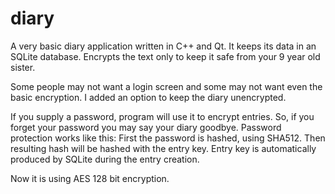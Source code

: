 # diary
A very basic diary application written in C++ and Qt. It keeps its data in an SQLite database. 
Encrypts the text only to keep it safe from your 9 year old sister.

Some people may not want a login screen and some may not want even the basic encryption.
I added an option to keep the diary unencrypted.

If you supply a password, program will use it to encrypt entries. So, if you forget your password you may say your diary goodbye.
Password protection works like this: First the password is hashed, using SHA512. Then resulting hash will be hashed with the entry key.
Entry key is automatically produced by SQLite during the entry creation. 

Now it is using AES 128 bit encryption.
